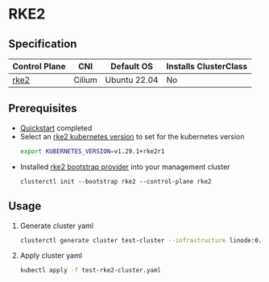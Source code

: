# RKE2
## Specification
| Control Plane               | CNI    | Default OS   | Installs ClusterClass |
|-----------------------------|--------|--------------|-----------------------|
| [rke2](https://docs.rke2.io/) | Cilium | Ubuntu 22.04 | No                    |
## Prerequisites
* [Quickstart](../topics/getting-started.md) completed
* Select an [rke2 kubernetes version](https://github.com/rancher/rke2/releases) to set for the kubernetes version
  ```bash
  export KUBERNETES_VERSION=v1.29.1+rke2r1
  ```
* Installed [rke2 bootstrap provider](https://github.com/rancher-sandbox/cluster-api-provider-rke2) into your management cluster
  ```shell
  clusterctl init --bootstrap rke2 --control-plane rke2
  ```
## Usage
1. Generate cluster yaml
    ```bash
    clusterctl generate cluster test-cluster --infrastructure linode:0.0.0 --flavor rke2 > test-rke2-cluster.yaml
    ```
2. Apply cluster yaml
    ```bash
    kubectl apply -f test-rke2-cluster.yaml
    ```
